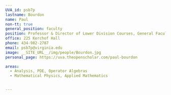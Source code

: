 ```yaml
---
UVA_id: psb7p
lastname: Bourdon
name: Paul
non-tt: true
general_position: faculty
position: Professor & Director of Lower Division Courses, General Faculty
office: 225 Kerchof Hall
phone: 434-982-2787
email: psb7p@virginia.edu
image: __SITE_URL__/img/people/Bourdon.jpg
personal_page: https://uva.theopenscholar.com/paul-bourdon

areas:
  - Analysis, PDE, Operator Algebras
  - Mathematical Physics, Applied Mathematics


---
```

